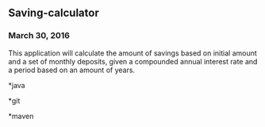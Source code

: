 ## Saving-calculator

### March 30, 2016

This application will calculate the amount of savings based on initial amount and a set of monthly deposits, given a compounded annual interest rate and a period based on an amount of years.


 *java
 
 *git
 
 *maven
